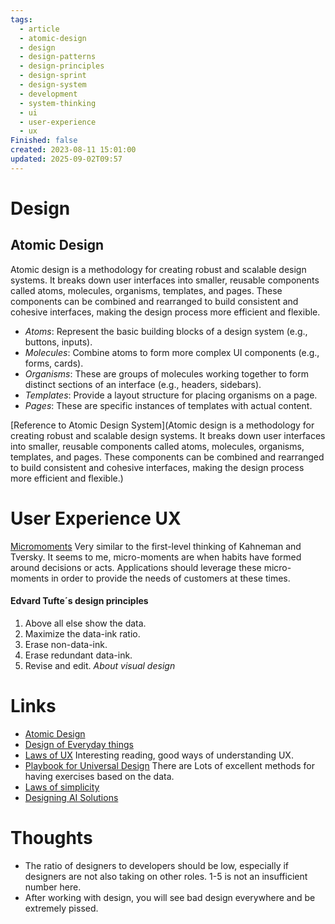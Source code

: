 ```yaml
---
tags:
  - article
  - atomic-design
  - design
  - design-patterns
  - design-principles
  - design-sprint
  - design-system
  - development
  - system-thinking
  - ui
  - user-experience
  - ux
Finished: false
created: 2023-08-11 15:01:00
updated: 2025-09-02T09:57
---
```

# Design



## Atomic Design
Atomic design is a methodology for creating robust and scalable design systems. It breaks down user interfaces into smaller, reusable components called atoms, molecules, organisms, templates, and pages. These components can be combined and rearranged to build consistent and cohesive interfaces, making the design process more efficient and flexible.
- _Atoms_: Represent the basic building blocks of a design system (e.g., buttons, inputs).
- _Molecules_: Combine atoms to form more complex UI components (e.g., forms, cards).
- _Organisms_: These are groups of molecules working together to form distinct sections of an interface (e.g., headers, sidebars).
- _Templates_: Provide a layout structure for placing organisms on a page.
- _Pages_: These are specific instances of templates with actual content.

[Reference to Atomic Design System](Atomic design is a methodology for creating robust and scalable design systems. It breaks down user interfaces into smaller, reusable components called atoms, molecules, organisms, templates, and pages. These components can be combined and rearranged to build consistent and cohesive interfaces, making the design process more efficient and flexible.)


# User Experience UX


[Micromoments](https://www.thinkwithgoogle.com/marketing-strategies/app-and-mobile/how-micromoments-are-changing-rules/)
Very similar to the first-level thinking of Kahneman and Tversky. It seems to me, micro-moments are when habits have formed around decisions or acts. Applications should leverage these micro-moments in order to provide the needs of customers at these times. 

#### Edvard Tufte´s design principles
1. Above all else show the data.
2. Maximize the data-ink ratio.
3. Erase non-data-ink.
4. Erase redundant data-ink.
5. Revise and edit.
*About visual design*




# Links
- [Atomic Design](https://blog.kamathrohan.com/atomic-design-methodology-for-building-design-systems-f912cf714f53)
- [Design of Everyday things](https://en.wikipedia.org/wiki/The_Design_of_Everyday_Things)
- [Laws of UX](https://lawsofux.com/) Interesting reading, good ways of understanding UX.
- [Playbook for Universal Design](https://universaldesignguide.com/) There are Lots of excellent methods for having exercises based on the data.
- [Laws of simplicity](http://lawsofsimplicity.com/)
- [Designing AI Solutions](https://medium.com/@rie.s.christensen/explaining-ai-when-there-is-no-time-for-explanations-dbb4bb554149)

# Thoughts 
- The ratio of designers to developers should be low, especially if designers are not also taking on other roles.  1-5 is not an insufficient number here. 
- After working with design, you will see bad design everywhere and be extremely pissed. 


